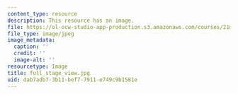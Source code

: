 ```yaml
---
content_type: resource
description: This resource has an image.
file: https://ol-ocw-studio-app-production.s3.amazonaws.com/courses/21m-873-theater-arts-topics-fall-2004-january-iap-2005/dab7adb73b11bef77911e749c9b1581e_full_stage_view.jpg
file_type: image/jpeg
image_metadata:
  caption: ''
  credit: ''
  image-alt: ''
resourcetype: Image
title: full_stage_view.jpg
uid: dab7adb7-3b11-bef7-7911-e749c9b1581e
---
```

